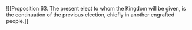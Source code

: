 ![[Proposition 63. The present elect to whom the Kingdom will be given, is the continuation of the previous election, chiefly in another engrafted people.]]